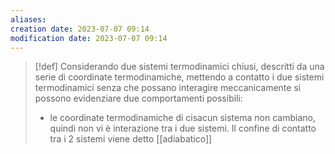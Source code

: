 ```yaml
---
aliases: 
creation date: 2023-07-07 09:14
modification date: 2023-07-07 09:14
---
```


>[!def]
>Considerando due sistemi termodinamici chiusi, descritti da una serie di coordinate termodinamiche, mettendo a contatto i due sistemi termodinamici senza che possano interagire meccanicamente si possono evidenziare due comportamenti possibili:
>- le coordinate termodinamiche di cisacun sistema non cambiano, quindi non vi è interazione tra i due sistemi. Il confine di contatto tra i 2 sistemi viene detto [[adiabatico]]
